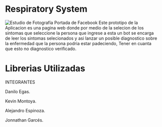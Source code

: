 #  Respiratory System
![Estudio de Fotografía Portada de Facebook](https://github.com/JonnatGarces/Proyecto-Sistemas-Inteligentes/assets/124941019/29a3375f-4ada-49c4-b020-9bd137bcf0ce)
Este prototipo de la Aplicacion es una pagina web donde por medio de la selecion de los sintomas  que seleccione la persona que ingrese a esta un bot se encarga de leer los sintomas selecionados y asi  lanzar un posible diagnostico sobre la enfermedad que la persona podria estar padeciendo, Tener en cuanta que esto no diagnostico verificado. 

# Librerias Utilizadas


INTEGRANTES

Danilo Egas.

Kevin Montoya.

Alejandro Espinoza.

Jonnathan Garcés.



